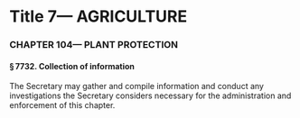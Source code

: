 
# Title 7— AGRICULTURE
### CHAPTER 104— PLANT PROTECTION
#### § 7732. Collection of information

The Secretary may gather and compile information and conduct any investigations the Secretary considers necessary for the administration and enforcement of this chapter.
